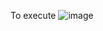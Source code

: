 To execute
![image](https://user-images.githubusercontent.com/33842130/180615562-e99f14d6-d6df-4bc2-b147-71405ba378ad.png)
